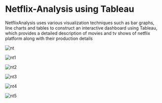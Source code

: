 # Netflix-Analysis using Tableau
 NetflixAnalysis uses various visualization techniques such as bar graphs, line charts and
 tables to construct an interactive dashboard using Tableau, which provides a detailed
 description of movies and tv shows of netflix platform along with their production details

![nt](https://github.com/user-attachments/assets/ba474e9c-dcf5-4f3c-82dd-7a762570669a)

![nt1](https://github.com/user-attachments/assets/c40af681-f5ef-4cb0-860e-31be9a1b8971)

![nt2](https://github.com/user-attachments/assets/61added1-787d-426a-bf7d-2a7cf4df6ec5)

![nt3](https://github.com/user-attachments/assets/3127efeb-4adc-493c-ac4b-afdce738d484)

![nt4](https://github.com/user-attachments/assets/5a66056d-dcba-4727-92a5-86c8a4021574)

![nt5](https://github.com/user-attachments/assets/18957928-4e3e-4b2f-ad57-00e4c4c27fa0)

 
